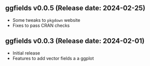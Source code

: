 ggfields v0.0.5 (Release date: 2024-02-25)
-------------

 * Some tweaks to `pkgdown` website
 * Fixes to pass CRAN checks

ggfields v0.0.3 (Release date: 2024-02-01)
-------------

  * Initial release
  * Features to add vector fields a a ggplot